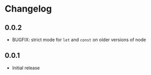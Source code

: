 Changelog
=========

0.0.2
-----

* BUGFIX: strict mode for `let` and `const` on older versions of node

0.0.1
-----

* Initial release
